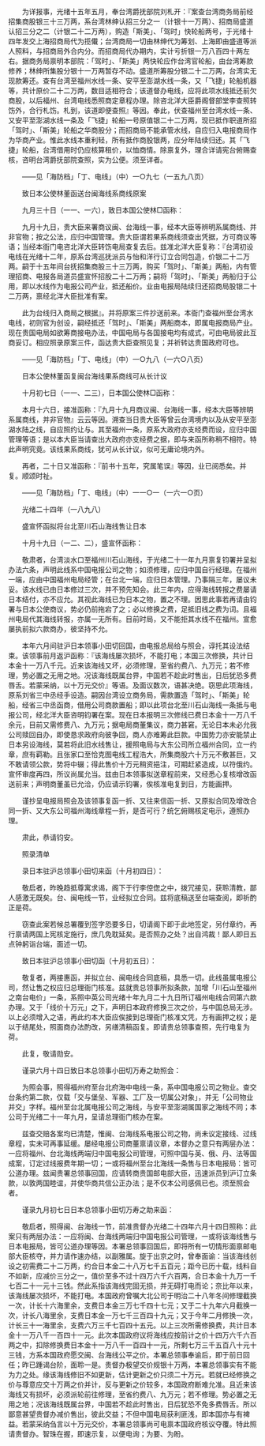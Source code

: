 <!-- { "loadSidebar": true } -->
　　为详报事，光绪十五年五月，奉台湾爵抚部院刘札开：『案查台湾商务局前经招集商股银三十三万两，系台湾林绅认招三分之一（计银十一万两）、招商局盛道认招三分之二（计银二十二万两），购造「斯美」、「驾时」快轮船两号，于光绪十四年发交上海招商局代为揽儎；台湾商局一切由林绅代为筹划、上海即由盛道等派人照料，与招商局外合内分。而招商局代办期内，实计亏折银一万八百四十两左右。据商务局禀明本部院：「驾时」、「斯美」两快轮应作台湾官轮船，由台湾筹款修养；林绅所集股分银十一万两暂存不动。盛道所筹股分银二十二万两，台湾实无现款筹还。查有台湾至福州水线一条、安平至澎湖水线一条，又「飞捷」轮船机器等，共计原价二十二万两，数目适相符合；该道督办电线，应将此项水线抵还前欠商股，以后福州、台湾电线悉照商定章程办理。除咨北洋大臣爵阁督部堂李查照转饬外，合行札饬。札到，该道即便查照』等因。奉此，伏查福州至台湾水线一条、又安平至澎湖水线一条及「飞捷」轮船一号原值银二十二万两，现已抵作职道所招「驾时」、「斯美」轮船之华商股分；而招商局不能承管水线，自应归入电报商局作为华商产业。惟此水线本重利轻，所有抵作商股银两，应分年陆续归还。其「飞捷」轮船，台湾借用时仍应核算租价，以恤商情。除禀复外，理合详请宪台俯赐查核，咨明台湾爵抚部院查照，实为公便。须至详者。

　　——见「海防档」「丁、电线」（中）一○九七（一五九八页）

　　致日本公使林董函送台闽海线系商线原案

　　九月三十日（一一、一六），致日本国公使林□函称：

　　九月十九日，贵大臣来署商议闽、台海线一事，经本大臣等辨明系属商线、并非官物；按之公法，应归中国管理。贵大臣谓若果系商线须查出凭据，方可商议等语；当经本衙门电咨北洋大臣转饬电局查复去后。兹准北洋大臣复称：『台湾初设电线在光绪十二年，原系台湾巡抚派员与怡和洋行订立合同包造，价银二十二万两。嗣于十五年间台抚招集商股三十三万两，购买「驾时」、「斯美」两船，内有管理招商、电报各局道员盛宣怀招股二十二万两；嗣将「驾时」、「斯美」两船归于公用，即以水线作为电报公司产业，抵还船价。业由电报局陆续归还招商局股银二十二万两，禀经北洋大臣批准有案。

　　此为台线归入商局之根据』。并将原案三件抄送前来。本衙门查福州至台湾水电线，初则官为创设，嗣经抵还「驾时」、「斯美」两船商本，即属电报商局产业。现在贵国电局如欲筹商接电办法，中国电局与各国接电均有成式，可由电局彼此互商妥订。相应照录原案三件，函达贵大臣查照见复；并祈转达贵国政府可也。

　　——见「海防档」「丁、电线」（中）一○九八（一六○八页）

　　日本公使林董函复闽台海线果系商线可从长计议

　　十月初七日（一一、二三），日本国公使林□函称：

　　本月十六日，接准函称：『九月十九月商议闽、台海线一事，经本大臣等辨明系属商线，并非官物』云云等因。溯查当日贵大臣等曾云台湾境内以及从安平至澎湖水陆之线，自应照约让与。其至福州一条，原系大政府亦支经费而设，应归中国管理等语；是以本大臣当请查出大政府亦支经费之据，即与来函所称稍不相符。特此声明究竟。该线果系商线，犹可从长计议，似可无庸论境内外。

　　再者，二十日又准函称：『前书十五年，究属笔误』等因，业已阅悉矣。并复。顺颂时祉。

　　——见「海防档」「丁、电线」（中）一一○一（一六一○页）

　　光绪二十四年（一八九八）

　　盛宣怀函拟将台北至川石山海线售让日本

　　十月十九日（一二、二），盛宣怀函称：

　　敬肃者，台湾淡水口至福州川石山海线，于光绪二十一年九月禀复钧署并呈拟办法六条，声明此线系中国电报公司之物；如须修理，应归中国自行经理。在福州一端，应由中国福州电局经管；在台北一端，应归日本管理。乃事隔三年，屡议未妥。该水线已由日本修过三次，并不预先知会。此三年内，应得海线转报之费屡请日本结付，亦不应允。其视此海线已为日本之物，置之不理。因思此事若再请由钧署与日本公使商议，势必仍前拖宕了之；必以修换之费，足抵旧线之费为词。且福州电局代其海线转报，亦属一无所有。目前时局，又不能拒其水线不在福州。宣愈屡执前拟六款商办，彼坚持不允。

　　本年六月间驻沪日本领事小田切回国，由电报总局给与照会，谆托其设法结束。该领事前月返沪函称：『该海线屡次损坏，不能打电；本国三次修换，共计日本金十一万八千元。近来该海线又坏，必须修理，至省约费八、九万元；若不修理，势必置之无用之地。况该海线既属台界，中国若不趁此时售出，日后犹恐多费唇舌。若蒙采纳，以十万元交价』等语。及面议数次，语甚决绝。窃思此项海线，原系刘省三中丞经手设造。嗣因台湾设立商务局，需款置造「驾时」、「斯美」轮船，经省三中丞函商，借用公司商款置船；即以此项台北至川石山海线一条抵与电报公司，经北洋大臣咨明钧署在案。现在日本报明三次修线已费日本金十一万八千余元，目前又需修费八、九万元；据电局商董集议，商力甚窘。无论日本未必允我公司赎回自办，即使恳求政府向彼争回，商人亦难筹此巨款。中国势力亦安能禁止日本另设海线，莫若将此旧水线售让，援照电局与大东公司所立福州合同，立一约章，庶有羁勒。且张家口至恰克图电线工程浩大，所集商股六十万元不敷甚巨，又不敢请领公款，势将中辍；得此售价十万元稍资挹注，可期赶紧造成，以符俄约。宣怀审度再四，所议尚属允当。兹由日本领事拟送章程前来，又经悉心复核增改函送前来；声明商董虽已允洽，仍应请示钧署，俟核准电复到日，方能画押。

　　谨抄呈电报局照会及该领事复函一折、又往来信函一折、又原拟合同及增改合同一折、又大东公司福州海线章程一折，是否可行？统乞俯赐核定电示，遵照办理。

　　肃此，恭请钧安。

　　照录清单

　　录日本驻沪总领事小田切来函（十月初四日）：

　　敬启者，昨晚趋抵尊寓求谒，阁下于行李倥偬之中，拨冗接见，获聆清教，鄙人感激无既矣。台、闽电线一节，业经拟立合同。兹将底稿送至台端查阅，即祈酌正是荷。

　　窃查此案若候总署覆到签字恐要多日，切请阁下即于此地签定，另付章约，再行禀请两国上宪核定施行，庶几免耽延矣。是否照办之处？出自鸿裁！鄙人即日五点钟躬诣台端，面述一切。

　　致日本驻沪总领事小田切函（十月初五日）：

　　敬复者，两接惠函，并拟立台、闽电线合同底稿，具悉一切。此线虽属电报公司，然让售之权应归总理衙门核准。兹就贵总领事所拟条款，加增「川石山至福州之南台电价」一条，系照中英公司光绪十年九月二十九日所订福州电线合同第六款办理。又于「线价十万元」之下，声明日本政府修换三次之价，与中国总局无涉。以上必须增入之语，再此约本大臣应俟接到总理衙门核准文凭，方有画押之权；是以于结尾处，照面商办法酌改，另缮清稿函复。即请贵总领事查照，先行电复为荷。

　　此复，敬请勋安。

　　谨录六月十四日致日本总领事小田切万寿之助照会：

　　为照会事，照得福州府至台北府海中电线一条，系中国电报公司之物业。查交台条约第二款，仅载「交与堡垒、军器、工厂及一切属公对象」，并无「公司物业并交」字样。福州至台北属电报公司之海线，与安平至澎湖属国家之海线不同；本公司于光绪二十一年九月，呈请总理衙门核办在案。

　　兹查交赔各案均已清楚，惟闽、台海线系电报公司之物，尚未议定接线、过线章程，实未可再事延缓。屡经电报公司商董禀请议章，本督办之意只有两层办法：一应将福州、台北海线两端归中国电报公司管理，可照中国与英、俄、丹、法等国成案，订定过线报费年期一切；一或将福州至台北海线一条售与日本电报局：皆可公道办理。兹闻贵署总领事回国，应请转商贵国邮电部大臣，迅速派员到沪订立条款，以敦两国睦谊，并使华商共信公正办法；是不仅本公司感佩已也。须至照会者。

　　谨录九月初七日日本总领事小田切万寿之助来函：

　　敬启者，照得闽、台海线一节，前准贵督办光绪二十四年六月十四日照称：此案只有两层办法：一应将闽、台海线两端归中国电报公司管理，一或将该海线售与日本电报局，皆可公道办理等因。本署总领事回国后，即将所有一切情形面禀邮电部大臣核夺，并力请作速办结，以副雅属。旋于出京之时，曾奉面谕：当该海线创设之初需费二十二万两，约合日本金二十八万七千五百元；距今已历十载，线料自不如新，应减价三分之一，值价至多不过十四万六千六百两，合日本金十九万一千七百二十一元十三钱。然此系指该海线完固无损，并无碍打电而论；奈比年以来，该海线屡次损坏，不能打电。本国政府曾嘱大北公司于明治二十八年冬间修理截换一次，计长十六海里余，支费日本金三万七千四十七元；又于二十九年六月截换一次，计长八海里余，支费日本金一万七千三百四十九元；又于今年二月修换一次，计长三十一海里余，支费六万三千七百四十五元。以上三次所需修换费，共计日本金十一万八千一百四十一元。此次本国政府议将海线应按前计之价十四万六千六百两之中，扣除修换费日本金十一万八千一百四十一元，所剩七万三千五百八十元十三钱，方系本国政府愿交闽、台海线公平之价。本署总领事奉谕后，即于前日回任；昨已踵谒台阶，面聆一是。贵督办极望交价规银十万两，本署总领事实有不能为力之处。缘该海线修旧不如更新，估计更新之价只须二十万元。若就已经修换之价与尊意应交十万两之价并计，反与更新之价较多，本国政府断难允准。且近来该海线又有损坏，必须派轮前往修理，至省约费八、九万元；若不修理。势必置之无用之地；况该海线既属台界，中国若不趁此时售出，日后犹恐不免多费唇舌。所以鄙意甚望贵督办减价售出，彼此交益；不但中国电局获利匪浅，即本国亦与有裨益。若蒙采纳刍言以十万元交价，本署总领事尚可电禀本国政府核议夺覆。特此照请贵督办。智珠在握，即速示复，以便电询；为要、为盼。

